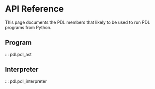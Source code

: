 # API Reference

This page documents the PDL members that likely to be used to run PDL programs from Python.

## Program
::: pdl.pdl_ast

## Interpreter
::: pdl.pdl_interpreter
<!-- 
::: pdl.pdl_interpreter.InterpreterState
    options:
        show_if_no_docstring: true

::: pdl.pdl_interpreter.empty_scope
    options:
        show_if_no_docstring: true

::: pdl.pdl_interpreter.process_prog
    options:
        show_if_no_docstring: true -->
